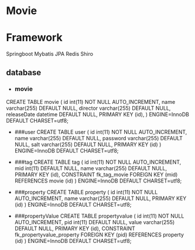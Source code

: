 # Movie
# Framework
Springboot Mybatis JPA Redis Shiro 

## database
- ### movie
CREATE TABLE movie (
  id int(11) NOT NULL AUTO_INCREMENT,
  name varchar(255) DEFAULT NULL,
  director varchar(255) DEFAULT NULL,
  releaseDate datetime DEFAULT NULL,
  PRIMARY KEY (id),
) ENGINE=InnoDB  DEFAULT CHARSET=utf8;

- ###user
CREATE TABLE user (
  id int(11) NOT NULL AUTO_INCREMENT,
  name varchar(255) DEFAULT NULL,
  password varchar(255) DEFAULT NULL,
  salt varchar(255) DEFAULT NULL,
  PRIMARY KEY (id)
) ENGINE=InnoDB DEFAULT CHARSET=utf8;
- ###tag
CREATE TABLE tag (
  id int(11) NOT NULL AUTO_INCREMENT,
  mid int(11) DEFAULT NULL,
  name varchar(255) DEFAULT NULL,
  PRIMARY KEY (id),
  CONSTRAINT fk_tag_movie FOREIGN KEY (mid) REFERENCES movie (id)
) ENGINE=InnoDB  DEFAULT CHARSET=utf8;

- ###property
CREATE TABLE property (
  id int(11) NOT NULL AUTO_INCREMENT,
  name varchar(255) DEFAULT NULL,
  PRIMARY KEY (id)
) ENGINE=InnoDB  DEFAULT CHARSET=utf8;

- ###propertyValue
CREATE TABLE propertyvalue (
  id int(11) NOT NULL AUTO_INCREMENT,
  pid int(11) DEFAULT NULL,
  value varchar(255) DEFAULT NULL,
  PRIMARY KEY (id),
  CONSTRAINT fk_propertyvalue_property FOREIGN KEY (pid) REFERENCES property (id)
) ENGINE=InnoDB DEFAULT CHARSET=utf8;
